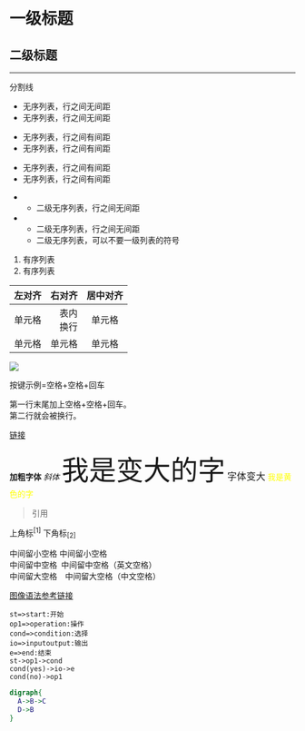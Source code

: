 # 一级标题
## 二级标题


----
分割线


+ 无序列表，行之间无间距
+ 无序列表，行之间无间距
* 无序列表，行之间有间距
* 无序列表，行之间有间距
- 无序列表，行之间有间距
- 无序列表，行之间有间距
+ + 二级无序列表，行之间无间距
+ + 二级无序列表，行之间无间距
  + 二级无序列表，可以不要一级列表的符号

1. 有序列表
2. 有序列表


| 左对齐 | 右对齐 | 居中对齐 |
| :-----| ----: | :----: |
| 单元格 | 表内<br>换行 | 单元格 |
| 单元格 | 单元格 | 单元格 |


![](./picture/ARM架构/BCM2837.jpg)


按键示例=<kbd>空格</kbd>+<kbd>空格</kbd>+<kbd>回车</kbd>


第一行末尾加上<kbd>空格</kbd>+<kbd>空格</kbd>+<kbd>回车</kbd>。  
第二行就会被换行。


[链接](www.baidu.com)


**加粗字体**
*斜体*
<font size=7>我是变大的字</font>
<big>字体变大</big>
<font color=yellow>我是黄色的字</font>


>引用


上角标<sup>[1]</sup>
下角标<sub>[2]</sub>


中间留小空格&nbsp;中间留小空格  
中间留中空格&ensp;中间留中空格（英文空格）  
中间留大空格&emsp;中间留大空格（中文空格）  

[图像语法参考链接](https://shd101wyy.github.io/markdown-preview-enhanced/#/zh-cn/diagrams?id=mermaid)
```flow
st=>start:开始
op1=>operation:操作
cond=>condition:选择
io=>inputoutput:输出
e=>end:结束
st->op1->cond
cond(yes)->io->e
cond(no)->op1
```
```dot
digraph{
  A->B->C
  D->B
}
```